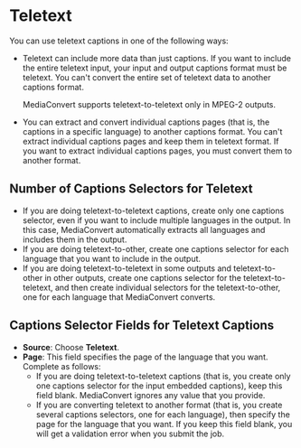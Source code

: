 # Teletext<a name="dvb-teletext"></a>

You can use teletext captions in one of the following ways:
+ Teletext can include more data than just captions\. If you want to include the entire teletext input, your input and output captions format must be teletext\. You can't convert the entire set of teletext data to another captions format\. 

  MediaConvert supports teletext\-to\-teletext only in MPEG\-2 outputs\.
+ You can extract and convert individual captions pages \(that is, the captions in a specific language\) to another captions format\. You can't extract individual captions pages and keep them in teletext format\. If you want to extract individual captions pages, you must convert them to another format\.

## Number of Captions Selectors for Teletext<a name="how-many-caption-selectors-2"></a>
+ If you are doing teletext\-to\-teletext captions, create only one captions selector, even if you want to include multiple languages in the output\. In this case, MediaConvert automatically extracts all languages and includes them in the output\. 
+ If you are doing teletext\-to\-other, create one captions selector for each language that you want to include in the output\.
+ If you are doing teletext\-to\-teletext in some outputs and teletext\-to\-other in other outputs, create one captions selector for the teletext\-to\-teletext, and then create individual selectors for the teletext\-to\-other, one for each language that MediaConvert converts\.

## Captions Selector Fields for Teletext Captions<a name="caption-selector-fields-teletext"></a>
+ **Source**: Choose **Teletext**\.
+ **Page**: This field specifies the page of the language that you want\. Complete as follows: 
  + If you are doing teletext\-to\-teletext captions \(that is, you create only one captions selector for the input embedded captions\), keep this field blank\. MediaConvert ignores any value that you provide\.
  + If you are converting teletext to another format \(that is, you create several captions selectors, one for each language\), then specify the page for the language that you want\. If you keep this field blank, you will get a validation error when you submit the job\. 